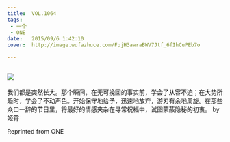 ```yaml
---
title:	VOL.1064
tags:
 - 一个
 - ONE
date:	2015/09/6 1:42:10
cover:	http://image.wufazhuce.com/FpjH3awraBWV7Jtf_6fIhCuPEb7o

---
```

![](http://image.wufazhuce.com/FpjH3awraBWV7Jtf_6fIhCuPEb7o)
---

我们都是突然长大。那个瞬间，在无可挽回的事实前，学会了从容不迫；在大势所趋时，学会了不动声色。开始保守地给予，迅速地放弃，游刃有余地周旋。在那些众口一辞的节日里，将最好的情感夹杂在寻常祝福中，试图蒙蔽隐秘的初衷。 by 姬霄
 
Reprinted from ONE
